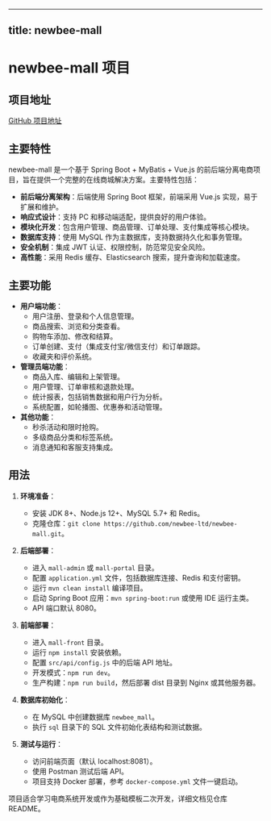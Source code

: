 
---
title: newbee-mall
---

# newbee-mall 项目

## 项目地址
[GitHub 项目地址](https://github.com/newbee-ltd/newbee-mall)

## 主要特性
newbee-mall 是一个基于 Spring Boot + MyBatis + Vue.js 的前后端分离电商项目，旨在提供一个完整的在线商城解决方案。主要特性包括：
- **前后端分离架构**：后端使用 Spring Boot 框架，前端采用 Vue.js 实现，易于扩展和维护。
- **响应式设计**：支持 PC 和移动端适配，提供良好的用户体验。
- **模块化开发**：包含用户管理、商品管理、订单处理、支付集成等核心模块。
- **数据库支持**：使用 MySQL 作为主数据库，支持数据持久化和事务管理。
- **安全机制**：集成 JWT 认证、权限控制，防范常见安全风险。
- **高性能**：采用 Redis 缓存、Elasticsearch 搜索，提升查询和加载速度。

## 主要功能
- **用户端功能**：
  - 用户注册、登录和个人信息管理。
  - 商品搜索、浏览和分类查看。
  - 购物车添加、修改和结算。
  - 订单创建、支付（集成支付宝/微信支付）和订单跟踪。
  - 收藏夹和评价系统。
- **管理员端功能**：
  - 商品入库、编辑和上架管理。
  - 用户管理、订单审核和退款处理。
  - 统计报表，包括销售数据和用户行为分析。
  - 系统配置，如轮播图、优惠券和活动管理。
- **其他功能**：
  - 秒杀活动和限时抢购。
  - 多级商品分类和标签系统。
  - 消息通知和客服支持集成。

## 用法
1. **环境准备**：
   - 安装 JDK 8+、Node.js 12+、MySQL 5.7+ 和 Redis。
   - 克隆仓库：`git clone https://github.com/newbee-ltd/newbee-mall.git`。

2. **后端部署**：
   - 进入 `mall-admin` 或 `mall-portal` 目录。
   - 配置 `application.yml` 文件，包括数据库连接、Redis 和支付密钥。
   - 运行 `mvn clean install` 编译项目。
   - 启动 Spring Boot 应用：`mvn spring-boot:run` 或使用 IDE 运行主类。
   - API 端口默认 8080。

3. **前端部署**：
   - 进入 `mall-front` 目录。
   - 运行 `npm install` 安装依赖。
   - 配置 `src/api/config.js` 中的后端 API 地址。
   - 开发模式：`npm run dev`。
   - 生产构建：`npm run build`，然后部署 dist 目录到 Nginx 或其他服务器。

4. **数据库初始化**：
   - 在 MySQL 中创建数据库 `newbee_mall`。
   - 执行 `sql` 目录下的 SQL 文件初始化表结构和测试数据。

5. **测试与运行**：
   - 访问前端页面（默认 localhost:8081）。
   - 使用 Postman 测试后端 API。
   - 项目支持 Docker 部署，参考 `docker-compose.yml` 文件一键启动。

项目适合学习电商系统开发或作为基础模板二次开发，详细文档见仓库 README。
